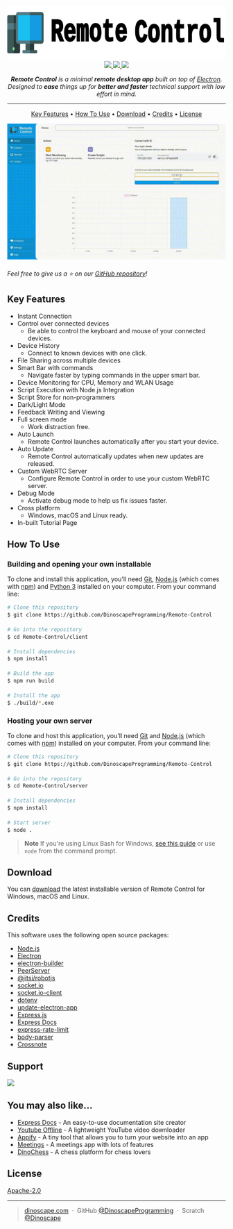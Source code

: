 <p align="center">
  <a href="https://DinoscapeProgramming.github.io/Remote-Control">
    <picture>
      <source height="125" media="(prefers-color-scheme: dark)" srcset="https://raw.githubusercontent.com/DinoscapeProgramming/Remote-Control/master/docs/static/logo-dark.svg">
      <img height="125" alt="Remote Control" src="https://raw.githubusercontent.com/DinoscapeProgramming/Remote-Control/master/docs/static/logo.svg">
    </picture>
  </a>
  <br>
  <a href="https://www.npmjs.com/package/electron-remote-control">
    <img src="https://badge.fury.io/js/electron-remote-control.svg">
  </a>
  <a href="https://opensource.org/license/apache-2-0">
    <img src="https://img.shields.io/badge/License-Apache%202.0-brightgreen.svg">
  </a>
  <a href="https://github.com/DinoscapeProgramming/Remote-Control/releases/tag/v1.0.0">
    <img src="https://img.shields.io/badge/Release-1.0.0-brightgreen.svg">
  </a>
</p>
<p align="center">
  <em><b>Remote Control</b> is a minimal <b>remote desktop app</b> built on top of <a href="http://electron.atom.io" target="_blank">Electron</a>. Designed to <b>ease</b> things up for <b>better and faster</b> technical support with low effort in mind.</em>
</p>

---

<p align="center">
  <a href="#key-features">Key Features</a> •
  <a href="#how-to-use">How To Use</a> •
  <a href="#download">Download</a> •
  <a href="#credits">Credits</a> •
  <a href="#license">License</a>
</p>

![screenshot](https://raw.githubusercontent.com/DinoscapeProgramming/Remote-Control/master/docs/static/demonstration.gif)

_<h6>Feel free to give us a ⭐ on our [GitHub repository](https://github.com/DinoscapeProgramming/Remote-Control)!</h6>_

## Key Features

* Instant Connection
* Control over connected devices
  - Be able to control the keyboard and mouse of your connected devices.
* Device History
  - Connect to known devices with one click.
* File Sharing across multiple devices
* Smart Bar with commands
  - Navigate faster by typing commands in the upper smart bar.
* Device Monitoring for CPU, Memory and WLAN Usage
* Script Execution with Node.js Integration
* Script Store for non-programmers
* Dark/Light Mode
* Feedback Writing and Viewing
* Full screen mode
  - Work distraction free.
* Auto Launch
  - Remote Control launches automatically after you start your device.
* Auto Update
  - Remote Control automatically updates when new updates are released.
* Custom WebRTC Server
  - Configure Remote Control in order to use your custom WebRTC server.
* Debug Mode
  - Activate debug mode to help us fix issues faster.
* Cross platform
  - Windows, macOS and Linux ready.
* In-built Tutorial Page

## How To Use

### Building and opening your own installable
To clone and install this application, you'll need [Git](https://git-scm.com), [Node.js](https://nodejs.org/en/download/) (which comes with [npm](http://npmjs.com)) and [Python 3](https://www.python.org/downloads/) installed on your computer. From your command line:

```bash
# Clone this repository
$ git clone https://github.com/DinoscapeProgramming/Remote-Control

# Go into the repository
$ cd Remote-Control/client

# Install dependencies
$ npm install

# Build the app
$ npm run build

# Install the app
$ ./build/*.exe
```

### Hosting your own server
To clone and host this application, you'll need [Git](https://git-scm.com) and [Node.js](https://nodejs.org/en/download/) (which comes with [npm](http://npmjs.com)) installed on your computer. From your command line:

```bash
# Clone this repository
$ git clone https://github.com/DinoscapeProgramming/Remote-Control

# Go into the repository
$ cd Remote-Control/server

# Install dependencies
$ npm install

# Start server
$ node . 
```

> **Note**
> If you're using Linux Bash for Windows, [see this guide](https://www.howtogeek.com/261575/how-to-run-graphical-linux-desktop-applications-from-windows-10s-bash-shell/) or use `node` from the command prompt.


## Download

You can [download](https://github.com/DinoscapeProgramming/Remote-Control/releases/tag/v1.0.0) the latest installable version of Remote Control for Windows, macOS and Linux.

## Credits

This software uses the following open source packages:

- [Node.js](https://nodejs.org)
- [Electron](https://electronjs.org)
- [electron-builder](https://www.electron.build)
- [PeerServer](https://github.com/peers/peerjs-server)
- [@jitsi/robotjs](https://github.com/jitsi/robotjs)
- [socket.io](https://socket.io)
- [socket.io-client](https://socket.io)
- [dotenv](https://github.com/motdotla/dotenv)
- [update-electron-app](https://github.com/electron/update-electron-app)
- [Express.js](https://github.com/expressjs/express)
- [Express Docs](https://github.com/DinoscapeProgramming/Express-Docs)
- [express-rate-limit](https://github.com/express-rate-limit/express-rate-limit)
- [body-parser](https://github.com/expressjs/body-parser)
- [Crossnote](https://github.com/shd101wyy/crossnote)

## Support

<a href="https://www.patreon.com/DinoscapeArmy">
	<img src="https://c5.patreon.com/external/logo/become_a_patron_button@2x.png" width="160">
</a>

## You may also like...

- [Express Docs](https://github.com/DinoscapeProgramming/Express-Docs) - An easy-to-use documentation site creator
- [Youtube Offline](https://github.com/DinoscapeProgramming/Youtube-Offline) - A lightweight YouTube video downloader
- [Appify](https://github.com/DinoscapeProgramming/Appify) - A tiny tool that allows you to turn your website into an app
- [Meetings](https://github.com/DinoscapeProgramming/Meetings) - A meetings app with lots of features
- [DinoChess](https://github.com/DinoscapeProgramming/DinoChess) - A chess platform for chess lovers

## License

[Apache-2.0](https://raw.githubusercontent.com/DinoscapeProgramming/Remote-Control/master/LICENSE)

---

> [dinoscape.com](https://dinoscape.com) &nbsp;&middot;&nbsp;
> GitHub [@DinoscapeProgramming](https://github.com/DinoscapeProgramming) &nbsp;&middot;&nbsp;
> Scratch [@Dinoscape](https://scratch.mit.edu/users/Dinoscape)